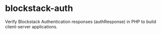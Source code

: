 # blockstack-auth
Verify Blockstack Authentication responses (authResponse) in PHP to build client-server applications.
